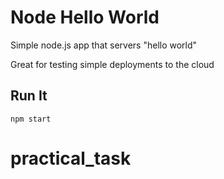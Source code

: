 # Node Hello World

Simple node.js app that servers "hello world"

Great for testing simple deployments to the cloud

## Run It

`npm start`
# practical_task
